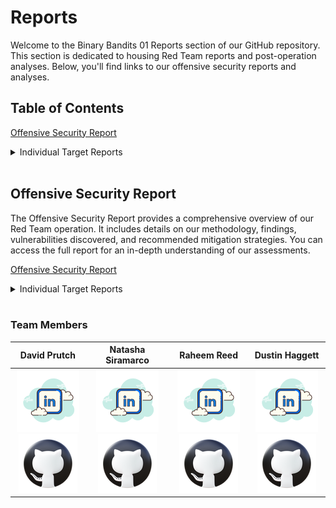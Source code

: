 # Reports

Welcome to the Binary Bandits 01 Reports section of our GitHub repository. This section is dedicated to housing Red Team reports and post-operation analyses. Below, you'll find links to our offensive security reports and analyses.

## Table of Contents

[Offensive Security Report](https://github.com/Binary-Bandits-01/Reports/blob/main/01.%20Report%20-%20Offensive%20Security.pdf)

<details>
<summary>Individual Target Reports</summary>
<br>
  
[Report: Target 10.0.0.74](https://github.com/Binary-Bandits-01/Reports/blob/main/Individual_Target_Reports/Report%20of%20Target%2010.0.0.74.pdf)

[Report: Target 10.0.0.82](https://github.com/Binary-Bandits-01/Reports/blob/main/Individual_Target_Reports/Report%20of%20Target%2010.0.0.82.pdf)

[Report: Target 10.0.0.126](https://github.com/Binary-Bandits-01/Reports/blob/main/Individual_Target_Reports/Report%20of%20Target%2010.0.0.126.pdf)

[Report: Target 10.0.0.175](https://github.com/Binary-Bandits-01/Reports/blob/main/Individual_Target_Reports/Report%20of%20Target%2010.0.0.175.pdf)

[Report: Target 10.0.0.197](https://github.com/Binary-Bandits-01/Reports/blob/main/Individual_Target_Reports/Report%20of%20Target%2010.0.0.197.pdf)

[Report: Target 10.0.0.206](https://github.com/Binary-Bandits-01/Reports/blob/main/Individual_Target_Reports/Report%20of%20Target%2010.0.0.206.pdf)
</details>



<br>

## Offensive Security Report

The Offensive Security Report provides a comprehensive overview of our Red Team operation. It includes details on our methodology, findings, vulnerabilities discovered, and recommended mitigation strategies. You can access the full report for an in-depth understanding of our assessments.

[Offensive Security Report](https://github.com/Binary-Bandits-01/Reports/blob/main/01.%20Report%20-%20Offensive%20Security.pdf)

<details>
<summary>Individual Target Reports</summary>
<br>
  
[Report: Target 10.0.0.74](https://github.com/Binary-Bandits-01/Reports/blob/main/Individual_Target_Reports/Report%20of%20Target%2010.0.0.74.pdf)

[Report: Target 10.0.0.82](https://github.com/Binary-Bandits-01/Reports/blob/main/Individual_Target_Reports/Report%20of%20Target%2010.0.0.82.pdf)

[Report: Target 10.0.0.126](https://github.com/Binary-Bandits-01/Reports/blob/main/Individual_Target_Reports/Report%20of%20Target%2010.0.0.126.pdf)

[Report: Target 10.0.0.175](https://github.com/Binary-Bandits-01/Reports/blob/main/Individual_Target_Reports/Report%20of%20Target%2010.0.0.175.pdf)

[Report: Target 10.0.0.197](https://github.com/Binary-Bandits-01/Reports/blob/main/Individual_Target_Reports/Report%20of%20Target%2010.0.0.197.pdf)

[Report: Target 10.0.0.206](https://github.com/Binary-Bandits-01/Reports/blob/main/Individual_Target_Reports/Report%20of%20Target%2010.0.0.206.pdf)
</details>

<br>

### Team Members

| David Prutch | Natasha Siramarco | Raheem Reed | Dustin Haggett|
|:---------------:|:----------:|:------------------:|:------------:|
|   [![linkedin](https://github.com/Binary-Bandits-01/.github/blob/main/profile/icons8-linkedin-100.png)](https://www.linkedin.com/in/david-prutch-1027/) [![github](https://github.com/Binary-Bandits-01/.github/blob/main/profile/icons8-github-94.png)](https://github.com/PrutchD) | [![linkedin](https://github.com/Binary-Bandits-01/.github/blob/main/profile/icons8-linkedin-100.png)](https://www.linkedin.com/in/natasha-siramarco/) [![github](https://github.com/Binary-Bandits-01/.github/blob/main/profile/icons8-github-94.png)](https://github.com/nsiramarco) | [![linkedin](https://github.com/Binary-Bandits-01/.github/blob/main/profile/icons8-linkedin-100.png)](https://www.linkedin.com/in/raheem-reed-8a7649183/) [![github](https://github.com/Binary-Bandits-01/.github/blob/main/profile/icons8-github-94.png)](https://github.com/reedraheem) | [![linkedin](https://github.com/Binary-Bandits-01/.github/blob/main/profile/icons8-linkedin-100.png)](https://www.linkedin.com/in/dustinhaggett/)[![github](https://github.com/Binary-Bandits-01/.github/blob/main/profile/icons8-github-94.png)](https://github.com/dustinhaggett) |

<br>

